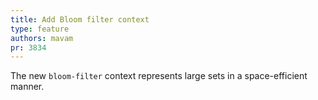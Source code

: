 ```yaml
---
title: Add Bloom filter context
type: feature
authors: mavam
pr: 3834
---
```


The new `bloom-filter` context represents large sets in a space-efficient
manner.
